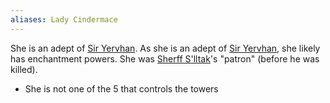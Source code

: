 ```yaml
---
aliases: Lady Cindermace
---
```


She is an adept of [Sir Yervhan](Yervhan.md). As she is an adept of [Sir Yervhan](Yervhan.md), she likely has enchantment powers. She was [Sherff S'lltak](Sherff%20S'lltak.md)'s "patron" (before he was killed).

* She is not one of the 5 that controls the towers